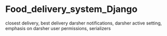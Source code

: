 # Food_delivery_system_Django




closest delivery, best delivery
darsher notifications, darsher active setting, emphasis on darsher
user permissions, serializers
 